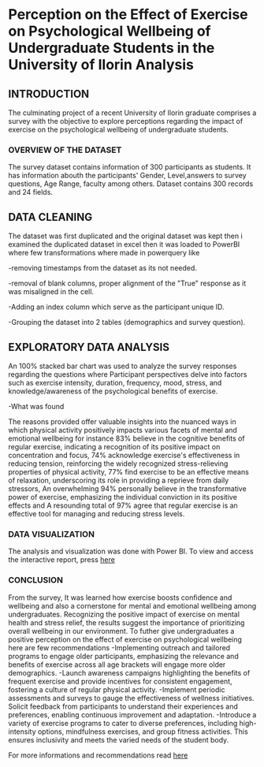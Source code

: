 # **Perception on the Effect of Exercise on Psychological Wellbeing of Undergraduate Students in the University of Ilorin Analysis**
 
## INTRODUCTION

The culminating project of a recent University of Ilorin graduate comprises a survey with the objective to explore perceptions regarding the impact of exercise on the psychological wellbeing of undergraduate students.

### OVERVIEW OF THE DATASET

The survey dataset contains information of 300 participants as students. It has information abouth the participants' Gender, Level,answers to survey questions, Age Range, faculty among others. Dataset contains 300 records and 24 fields.


## DATA CLEANING

The dataset was first duplicated and the original dataset was kept then i examined the duplicated dataset in excel then it was loaded to PowerBI where few transformations where made in powerquery like

  -removing timestamps from the dataset as its not needed.
  
  -removal of blank columns, proper alignment of the "True" response as it was misaligned in the cell.
  
  -Adding an index column which serve as the participant unique ID.
  
  -Grouping the dataset into 2 tables (demographics and survey question).
  

## EXPLORATORY DATA ANALYSIS

An 100% stacked bar chart was used to analyze the survey responses regarding the questions where Participant perspectives delve into factors such as exercise intensity, duration, frequency, mood, stress, and knowledge/awareness of the psychological benefits of exercise. 

-What was found

The reasons provided offer valuable insights into the nuanced ways in which physical activity positively impacts various facets of mental and emotional wellbeing for instance 83% believe in the cognitive benefits of regular exercise, indicating a recognition of its positive impact on concentration and focus, 74% acknowledge exercise's effectiveness in reducing tension, reinforcing the widely recognized stress-relieving properties of physical activity, 77% find exercise to be an effective means of relaxation, underscoring its role in providing a reprieve from daily stressors, An overwhelming 94% personally believe in the transformative power of exercise, emphasizing the individual conviction in its positive effects and A resounding total of 97% agree that regular exercise is an effective tool for managing and reducing stress levels.



### DATA VISUALIZATION

The analysis and visualization was done with Power BI.
To view and access the interactive report, press [here](https://app.powerbi.com/view?r=eyJrIjoiYmQyMTAxNjktODk3NC00Y2ZiLTk0MWYtMDBiMGJiOTNmNGZjIiwidCI6Ijc4MTUxMWVhLWYzMjQtNGZmNS05MTBjLWQ2Yzk4YTlmN2JhZCJ9)


### CONCLUSION

From the survey, It was learned how exercise boosts confidence and wellbeing and also a cornerstone for mental and emotional wellbeing among undergraduates. Recognizing the positive impact of exercise on mental health and stress relief, the results suggest the importance of prioritizing overall wellbeing in our environment.
To futher give undergraduates a positive perception on the effect of exercise on psychological wellbeing here are few recommendations
-Implementing outreach and tailored programs to engage older participants, emphasizing the relevance and benefits of exercise across all age brackets will engage more older demographics.
-Launch awareness campaigns highlighting the benefits of frequent exercise and provide incentives for consistent engagement, fostering a culture of regular physical activity.
-Implement periodic assessments and surveys to gauge the effectiveness of wellness initiatives. Solicit feedback from participants to understand their experiences and preferences, enabling continuous improvement and adaptation.
-Introduce a variety of exercise programs to cater to diverse preferences, including high-intensity options, mindfulness exercises, and group fitness activities. This ensures inclusivity and meets the varied needs of the student body.

For more informations and recommendations read [here](https://github.com/Haramide/Fitness-Survey/blob/main/FITNESS%20SURVEY%20REPORT.docx)
